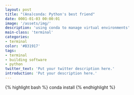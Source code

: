 ```yaml
---
layout: post
title: "(Ana)conda: Python's best friend"
date: 0001-01-03 00:00:01
image: '/assets/img/'
description: 'using conda to manage virtual environments'
main-class: 'terminal'
categories: 
- terminal
color: '#B31917'
tags:
- terminal
- building software
- python
twitter_text: 'Put your twitter description here.'
introduction: 'Put your description here.'
---
```



{% highlight bash %}
conda install
{% endhighlight %}

